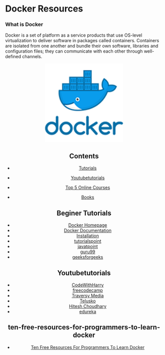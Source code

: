 # Docker Resources
### What is Docker
Docker is a set of platform as a service products that use OS-level virtualization to deliver software in packages called containers. Containers are isolated from one another and bundle their own software, libraries and configuration files; they can communicate with each other through well-defined channels. 

<div align="center">
	<code><img height="250" src="https://raw.githubusercontent.com/github/explore/80688e429a7d4ef2fca1e82350fe8e3517d3494d/topics/docker/docker.png"></code>
</div>
<div align="center">

## Contents

- [Tutorials](#beginer-tutorials)<br/> 

- [ Youtubetutorials](#beginer-tutorials)<br/> 

- [Top 5 Online Courses](#beginer-tutorials)<br/> 

- [Books](#beginer-tutorials)<br/> 

## Beginer Tutorials

- [Docker Homepage ](https://www.docker.com/)
- [Docker Documentation](https://docs.docker.com/)
- [Installation](https://docs.docker.com/get-docker/)
- [tutorialspoint](https://www.tutorialspoint.com/docker/index.htm)
- [javatpoint](https://www.javatpoint.com/docker-tutorial)
- [guru99](https://www.guru99.com/docker-tutorial.html)
- [geeksforgeeks](https://www.geeksforgeeks.org/introduction-to-docker/)

## Youtubetutorials
- [CodeWithHarry](https://www.youtube.com/watch?v=Gw2Jrid4SaQ&t=4649s)
- [freecodecamp](https://www.youtube.com/watch?v=fqMOX6JJhGo) 
- [Traversy Media](https://www.youtube.com/watch?v=Kyx2PsuwomE&t=3s)
- [Telusko](https://www.youtube.com/watch?v=u-YWtdbpEhQ)
- [Hitesh Choudhary](https://www.youtube.com/playlist?list=PLRAV69dS1uWTJLvDP4Veld5F05rJAmOcp)
- [edureka](https://www.youtube.com/watch?v=RSIstPUiEjY)

## ten-free-resources-for-programmers-to-learn-docker
- [Ten Free Resources For Programmers To Learn Docker](https://analyticsindiamag.com/ten-free-resources-for-programmers-to-learn-docker/)
